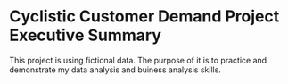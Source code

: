 # Cyclistic Customer Demand Project Executive Summary
This project is using fictional data. The purpose of it is to practice and demonstrate my data analysis and buiness analysis skills.
